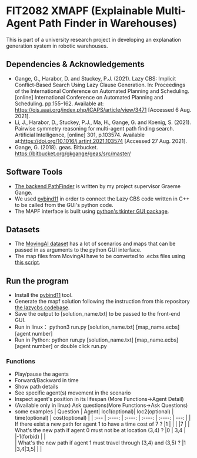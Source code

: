 # FIT2082 XMAPF (Explainable Multi-Agent Path Finder in Warehouses)
This is part of a university research project in developing an explanation generation system in robotic warehouses.

## Dependencies & Acknowledgements
- Gange, G., Harabor, D. and Stuckey, P.J. (2021). Lazy CBS: Implicit Conflict-Based Search Using Lazy Clause Generation. In: Proceedings of the International Conference on Automated Planning and Scheduling. [online] International Conference on Automated Planning and Scheduling. pp.155–162. Available at: https://ojs.aaai.org/index.php/ICAPS/article/view/3471 [Accessed 6 Aug. 2021].
- Li, J., Harabor, D., Stuckey, P.J., Ma, H., Gange, G. and Koenig, S. (2021). Pairwise symmetry reasoning for multi-agent path finding search. Artificial Intelligence, [online] 301, p.103574. Available at:https://doi.org/10.1016/j.artint.2021.103574 [Accessed 27 Aug. 2021].
- Gange, G. (2018). geas. Bitbucket. https://bitbucket.org/gkgange/geas/src/master/

## Software Tools
- [The backend PathFinder](https://github.com/gkgange/lazycbs) is written by my project supervisor Graeme Gange.
- We used [pybind11](https://pybind11.readthedocs.io/en/stable/) in order to connect the Lazy CBS code written in C++ to be called from the GUI's python code.
- The MAPF interface is built using [python's tkinter GUI package](https://docs.python.org/3/library/tkinter.html).

## Datasets
- The [MovingAI dataset](https://movingai.com/benchmarks/mapf/index.html) has a lot of scenarios and maps that can be passed in as arguments to the python GUI interface.
- The map files from MovingAI have to be converted to .ecbs files using [this script](https://github.com/AppleGamer22/FIT2082/blob/master/lazycbs/scripts/map-conv.py).

## Run the program
- Install the [pybind11](https://pybind11.readthedocs.io/en/stable/installing.html) tool.
- Generate the mapf solution following the instruction from this repository [the lazycbs codebase](https://github.com/AppleGamer22/FIT2082). 
- Save the output to [solution_name.txt] to be passed to the front-end GUI.
- Run in linux： python3 run.py [solution_name.txt] [map_name.ecbs] [agent number]
- Run in Python:  python run.py [solution_name.txt] [map_name.ecbs] [agent number] or double click run.py

### Functions
  - Play/pause the agents
  - Forward/Backward in time
  - Show path details
  - See specific agent(s) movement in the scenario
  - Inspect agent's position in its lifespan (More Functions->Agent Detail)
  - (Available only in linux) Ask questions(More Functions->Ask Questions)
  - some examples
|  		 Question    | Agent| loc1(optional)|  loc2(optional)   |  time(optional)  |   cost(optional)  |
| :---             |    :----:   |     :----:   |    :----:   |    :----:   |   ---: |
|     If there exist a new path for agent 1 to have a time cost of 7 ? 	     |1 |   |       |     |7 |
|     What's the new path if agent 0 must not be at location (3,4) ?     |0 |   3,4      |    |-1(forbid) |      |  
|     What's the new path if agent 1 must travel through (3,4) and (3,5) ?	   |1 |3,4|3,5|   |   |  
